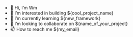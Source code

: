 - 👋 Hi, I’m Wm
- 👀 I’m interested in building ${cool_project_name}
- 🌱 I’m currently learning ${new_framework}
- 💞️ I’m looking to collaborate on ${name_of_your_project}
- 📫 How to reach me ${my_email}

<!---
wm-engagency/wm-engagency is a ✨ special ✨ repository because its `README.md` (this file) appears on your GitHub profile.
You can click the Preview link to take a look at your changes.
--->
